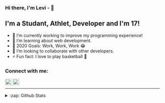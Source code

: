 ### Hi there, I'm Levi - 👋

## I'm a Studant, Athlet, Developer and I'm 17!

- 🔭 I’m currently working to improve my programming experience!
- 🌱 I’m learning about web development. 
- 🥅 2020 Goals: Work, Work, Work 😂
- 👯 I’m looking to collaborate with other developers. 
- ⚡ Fun fact: I love to play basketball 🏀

### Connect with me:

[<img align="left" alt="Levi | LinkedIn" width="22px" src="https://cdn.jsdelivr.net/npm/simple-icons@v3/icons/linkedin.svg" />][linkedin]
[<img align="left" alt="Levi | Instagram" width="22px" src="https://cdn.jsdelivr.net/npm/simple-icons@v3/icons/instagram.svg" />][instagram]

<br />

---
<details>
  
  <summary>:zap: Github Stats</summary>

  <img align="left" alt="codeSTACKr's Github Stats" src="https://github-readme-stats-two-woad.vercel.app/api?username=Levis44&show_icons=true&hide_border=true" />

</details>


[instagram]: https://www.instagram.com/_levis44/
[linkedin]: https://www.linkedin.com/in/levi-ciarrocchi-1081251a6/

